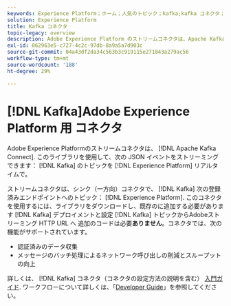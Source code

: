 ```yaml
---
keywords: Experience Platform；ホーム；人気のトピック；kafka;kafka コネクタ；Kafka;
solution: Experience Platform
title: Kafka コネクタ
topic-legacy: overview
description: Adobe Experience Platform のストリームコネクタは、Apache Kafka Connect をベースにしています。このライブラリを使用して、データセンターの Kafka トピックからExperience Platformに JSON イベントを直接リアルタイムでストリーミングできます。
exl-id: 062963e5-c727-4c2c-97db-8a9a5a7d903c
source-git-commit: 04a43df2da34c563b3c919115e271843a279ac56
workflow-type: tm+mt
source-wordcount: '188'
ht-degree: 29%

---
```


# [!DNL Kafka]Adobe Experience Platform 用 コネクタ

Adobe Experience Platformのストリームコネクタは、 [!DNL Apache Kafka Connect]. このライブラリを使用して、次の JSON イベントをストリーミングできます： [!DNL Kafka] のトピックを [!DNL Experience Platform] リアルタイムで。

ストリームコネクタは、シンク（一方向）コネクタで、 [!DNL Kafka] 次の登録済みエンドポイントへのトピック： [!DNL Experience Platform]. このコネクタを使用するには、ライブラリをダウンロードし、既存のに追加する必要があります [!DNL Kafka] デプロイメントと設定 [!DNL Kafka] トピックからAdobeストリーミング HTTP URL へ 追加のコードは必要&#x200B;**ありません**。コネクタでは、次の機能がサポートされています。

- 認証済みのデータ収集
- メッセージのバッチ処理によるネットワーク呼び出しの削減とスループットの向上

詳しくは、 [!DNL Kafka] コネクタ（コネクタの設定方法の説明を含む） [入門ガイド](https://github.com/adobe/experience-platform-streaming-connect). ワークフローについて詳しくは、「[Developer Guide](https://www.adobe.com/go/kafka-connector-developer-guide)」を参照してください。
